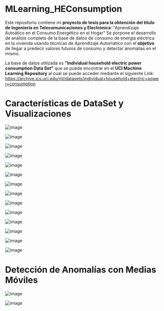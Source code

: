 # MLearning_HEConsumption
Este repositorio contiene mi **proyecto de tesis para la obtención del título de Ingeniería en Telecomunicaciones y Electrónica**:
    "Aprendizaje Autoático en el Consumo Energético en el Hogar"
Se porpone el desarrollo de análisis completo de la base de datos de consumo de energía eléctrica en la vivienda usando técnicas de Aprendizaje Automático con el **objetivo** de llegar a predecir valores futuros de consumo y detectar anomalías en el mismo.

La base de datos utilizada es **"Individual household electric power consumption Data Set"** que se puede encontrar en el **UCI Machine Learning Repository** al cual se puede acceder mediante el siguiente Link: https://archive.ics.uci.edu/ml/datasets/individual+household+electric+power+consumption

# Características de DataSet y Visualizaciones

![image](https://user-images.githubusercontent.com/109623726/183507626-21d0785e-2531-4491-a533-9175fcdd0085.png)

![image](https://user-images.githubusercontent.com/109623726/183984652-60761101-7a60-4c16-ae34-d40f692f9bad.png)
 
![image](https://user-images.githubusercontent.com/109623726/183986539-660eda4a-fb8f-44ad-82d4-90f64669beb0.png)

![image](https://user-images.githubusercontent.com/109623726/183986942-613b435f-51c8-4498-bd1f-de99079c9e61.png)

![image](https://user-images.githubusercontent.com/109623726/183989648-3a6c5f6f-bce2-4834-8644-81e1c7bdc53c.png)

![image](https://user-images.githubusercontent.com/109623726/188968949-f030087a-07fc-4bb4-aa6e-288d9e05852e.png)


![image](https://user-images.githubusercontent.com/109623726/188970938-5d017fd3-14c8-448f-9a8d-a4eab0d9e830.png)

![image](https://user-images.githubusercontent.com/109623726/188965642-999dd73c-a2b8-4dec-84f3-9460d917d370.png)


![image](https://user-images.githubusercontent.com/109623726/188965971-5087fcb3-8ee2-4452-adb3-e00d8b916e24.png)

![image](https://user-images.githubusercontent.com/109623726/188966203-b16ecad1-f2e8-4a2e-bade-f6e82047ad8c.png)

![image](https://user-images.githubusercontent.com/109623726/188966494-abc8fec3-e208-49de-88bc-5977d9e9d3a7.png)

![image](https://user-images.githubusercontent.com/109623726/188967429-2bb49c18-d23e-497d-947f-b0ca45b9b60d.png)

![image](https://user-images.githubusercontent.com/109623726/188967164-96e51d05-127e-4ddd-8471-255cbb3dd6ab.png)

![image](https://user-images.githubusercontent.com/109623726/188967777-0c5a1fc9-72ab-47f3-9b78-9a8b4cfb30b9.png)




# Detección de Anomalías con Medias Móviles

![image](https://user-images.githubusercontent.com/109623726/188972046-c680b000-e079-4e90-9433-4c7be06827a6.png)

![image](https://user-images.githubusercontent.com/109623726/188972661-fb1132b2-2c36-4389-990a-8b16a562dc1f.png)




